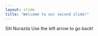 ```yaml
---
layout: slide
title: "Welcome to our second slide!"
---
```

Siti Nurazila
Use the left arrow to go back!
